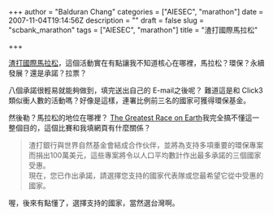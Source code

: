 +++
author = "Balduran Chang"
categories = ["AIESEC", "marathon"]
date = 2007-11-04T19:14:56Z
description = ""
draft = false
slug = "scbank_marathon"
tags = ["AIESEC", "marathon"]
title = "渣打國際馬拉松"

+++


[渣打國際馬拉松](https://service.standardchartered.com.tw/ssl/961006_Marathon-pledge/marathon.asp)，這個活動實在有點讓我不知道核心在哪裡，馬拉松？環保？永續發展？還是承諾？拉票？

八個承諾很輕易就能夠做到，填完送出自己的 E-mail之後呢？ 難道這是和 Click3 類似衝人數的活動嗎？好像是這樣，連署比例前三名的國家可獲得環保基金。

然後勒？馬拉松的地位在哪裡？ [The Greatest Race on Earth](http://www.thegreatestrace.com/)我完全搞不懂這一整個目的，這個比賽和我填網頁有什麼關係？

> 渣打銀行與世界自然基金會結成合作伙伴，並將為支持多項重要的環保專案而捐出100萬美元，這些專案將令以人口平均數計作出最多承諾的三個國家受惠。  
>  現在，您已作出承諾，請選擇您支持的國家代表隊或您最希望它從中受惠的國家。

喔，後來有點懂了，選擇支持的國家，當然選台灣啊。

